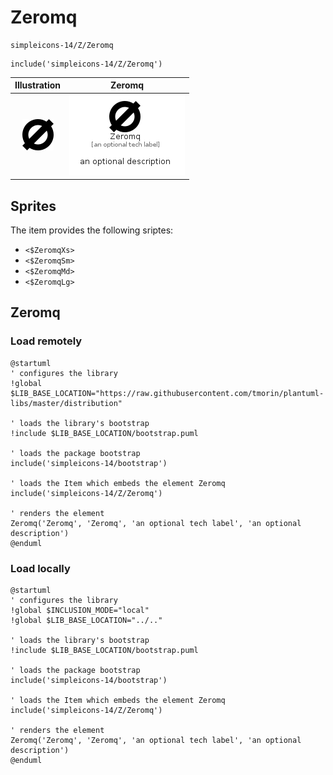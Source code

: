 # Zeromq


```text
simpleicons-14/Z/Zeromq
```

```text
include('simpleicons-14/Z/Zeromq')
```



| Illustration | Zeromq |
| :---: | :---: |
| ![illustration for Illustration](../../simpleicons-14/Z/Zeromq.png) | ![illustration for Zeromq](../../simpleicons-14/Z/Zeromq.Local.png) |



## Sprites
The item provides the following sriptes:

- `<$ZeromqXs>`
- `<$ZeromqSm>`
- `<$ZeromqMd>`
- `<$ZeromqLg>`





## Zeromq

### Load remotely
```plantuml
@startuml
' configures the library
!global $LIB_BASE_LOCATION="https://raw.githubusercontent.com/tmorin/plantuml-libs/master/distribution"

' loads the library's bootstrap
!include $LIB_BASE_LOCATION/bootstrap.puml

' loads the package bootstrap
include('simpleicons-14/bootstrap')

' loads the Item which embeds the element Zeromq
include('simpleicons-14/Z/Zeromq')

' renders the element
Zeromq('Zeromq', 'Zeromq', 'an optional tech label', 'an optional description')
@enduml
```

### Load locally
```plantuml
@startuml
' configures the library
!global $INCLUSION_MODE="local"
!global $LIB_BASE_LOCATION="../.."

' loads the library's bootstrap
!include $LIB_BASE_LOCATION/bootstrap.puml

' loads the package bootstrap
include('simpleicons-14/bootstrap')

' loads the Item which embeds the element Zeromq
include('simpleicons-14/Z/Zeromq')

' renders the element
Zeromq('Zeromq', 'Zeromq', 'an optional tech label', 'an optional description')
@enduml
```

